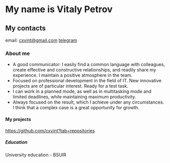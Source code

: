 # My name is Vitaly Petrov

## My contacts

email: cxvint@gmail.com
[telegram](https://t.me/cxvint)

### About me

- A good communicator: I easily find a common language with colleagues, create effective and constructive relationships, and readily share my experience. I maintain a positive atmosphere in the team.
- Focused on professional development in the field of IT. New innovative projects are of particular interest. Ready for a test task.
- I can work in a planned mode, as well as in multitasking mode and limited deadlines, while maintaining maximum productivity.
- Always focused on the result, which I achieve under any circumstances. I think that a complex case is a great opportunity for growth.

#### My projects

https://github.com/cxvint?tab=repositories

##### Education

University education - BSUIR

